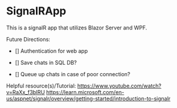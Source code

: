 # SignalRApp


This is a signalR app that utilizes Blazor Server and WPF.



Future Directions:
* [] Authentication for web app

* []  Save chats in SQL DB?

* [] Queue up chats in case of poor connection?




Helpful resource(s)/Tutorial:
https://www.youtube.com/watch?v=RaXx_f3bIRU
https://learn.microsoft.com/en-us/aspnet/signalr/overview/getting-started/introduction-to-signalr
